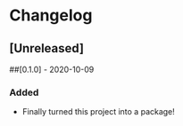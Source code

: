 # Changelog

## [Unreleased]

##[0.1.0] - 2020-10-09
### Added
- Finally turned this project into a package!